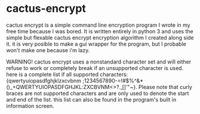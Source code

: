 # cactus-encrypt
cactus encrypt is a simple command line encryption program I wrote in my free time because I was bored. 
It is written entirely in python 3 and uses the simple but flexable cactus encrypt encryption algorithm I created along side it.
it is very posible to make a gui wrapper for the program, but I probable won't make one because i'm lazy.

WARNING!
cactus encrypt uses a nonstandard character set and will either refuse to work or completely break if an unsupported character is used. here is a complete list if all supported characters: {qwertyuiopasdfghjklzxcvbnm ;1234567890-=!#$%^&*()_+QWERTYUIOPASDFGHJKL:ZXCBVNM<>?.,[]'"\~}. Please note that curly braces are not supported characters and are only used to denote the start and end of the list. this list can also be found in the program's built in information screen.
